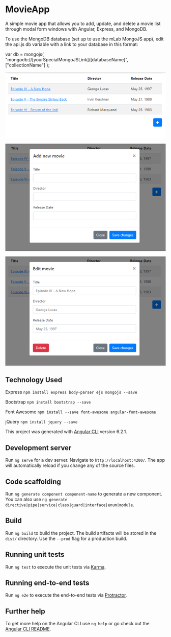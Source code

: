 # MovieApp

A simple movie app that allows you to add, update, and delete a movie list through modal form windows with Angular, Express, and MongoDB.

To use the MongoDB database (set up to use the mLab MongoJS app), edit the api.js db variable with a link to your database in this format:

var db = mongojs(
"mongodb://[yourSpecialMongoJSLink]/[databaseName]",
["collectionName"]
);

![Alt text](/src/assets/table.PNG)

![Alt text](/src/assets/add.PNG)

![Alt text](/src/assets/edit.PNG)

## Technology Used

Express
`npm install express body-parser ejs mongojs --save`

Bootstrap
`npm install bootstrap --save`

Font Awesome
`npm install --save font-awesome angular-font-awesome`

jQuery
`npm install jquery --save`

This project was generated with [Angular CLI](https://github.com/angular/angular-cli) version 6.2.1.

## Development server

Run `ng serve` for a dev server. Navigate to `http://localhost:4200/`. The app will automatically reload if you change any of the source files.

## Code scaffolding

Run `ng generate component component-name` to generate a new component. You can also use `ng generate directive|pipe|service|class|guard|interface|enum|module`.

## Build

Run `ng build` to build the project. The build artifacts will be stored in the `dist/` directory. Use the `--prod` flag for a production build.

## Running unit tests

Run `ng test` to execute the unit tests via [Karma](https://karma-runner.github.io).

## Running end-to-end tests

Run `ng e2e` to execute the end-to-end tests via [Protractor](http://www.protractortest.org/).

## Further help

To get more help on the Angular CLI use `ng help` or go check out the [Angular CLI README](https://github.com/angular/angular-cli/blob/master/README.md).
